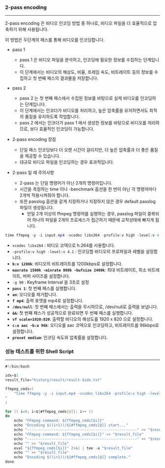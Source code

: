 ### 2-pass encoding

---

2-pass encoding 은 비디오 인코딩 방법 중 하나로, 비디오 파일을 더 효율적으로 압축하기 위해 사용됩니다.

이 방법은 두단계의 패스를 통해 비디오를 인코딩합니다.

- pass 1
    - pass 1 은 비디오 파일을 분석하고, 인코딩에 필요한 정보를 수집하는 단계입니다.
    - 이 단계에서는 비디오의 해상도, 비율, 프레임 속도, 비트레이트 등의 정보를 수집하고 첫 번째 패스의 결과물을 저장합니다.
- pass 2
    - pass 2 는 첫 번째 패스에서 수집된 정보를 바탕으로 실제 비디오를 인코딩하는 단계입니다.
    - 이 단계에서는 인코더가 비디오를 처리하고, 높은 압축률을 유지하면서도 최적의 품질을 유지하도록 작업합니다.
    - pass 2 에서는 인코더가 pass 1 에서 생성한 정보를 바탕으로 비디오를 처리하므로, 보다 효율적인 인코딩이 가능합니다.

- 2-pass encoding 장점
    - 단일 패스 인코딩보다 더 오랜 시간이 걸리지만, 더 높은 압축률과 더 좋은 품질을 제공할 수 있습니다.
    - 대규모 비디오 파일을 인코딩하는 경우 효과적입니다.

- 2-pass 일 때 주의사항
    - 2-pass 는 단일 명령어가 아닌 2개의 명령어입니다.
    - 시간을 측정하는 time 이나 -benchmark 옵션을 한 번이 아닌 각 명령어마다 2개씩 적용시켜줘야 합니다.
    - 또한 passlog 옵션을 같게 지정하거나 지정하지 않은 경우 default passlog 파일이 생성됩니다.
        - 만일 2개 이상의 ffmpeg 명령어를 실행하는 경우, passlog 파일이 중복되어 하나의 파일을 2개의 프로세스가 접근하기 때문에 교착상태에 빠지게 됩니다.

```java
time ffmpeg -y -i input.mp4 -vcodec libx264 -profile:v high -level:v 4.1 -b:v 1200k -maxrate 1500k -minrate 800k -bufsize 2400k -g 90 -pass 1 -passlogfile passlog/output_$idx -preset medium -an -f mp4 /dev/null && time ffmpeg -y -i input.mp4 -vcodec libx264 -profile:v high -level:v 4.1 -b:v 1200k -maxrate 1500k -minrate 800k -bufsize 2400k -vf scale=1920:820 -g 90 -pass 2 -passlogfile passlog/output_$idx -c:a aac -b:a 96k -preset medium history/output_$idx.mp4
```

- `vcodec libx264` : 비디오 코덱으로 h.264를 사용합니다.
- `-profile:v high -level:v 4.1` : 인코딩할 비디오의 프로파일과 레벨을 설정합니다.
- **`b:v 1200k`**: 비디오의 비트레이트를 1200kbps로 설정합니다.
- **`maxrate 1500k -minrate 800k -bufsize 2400k`**: 최대 비트레이트, 최소 비트레이트, 버퍼 사이즈를 설정합니다.
- `-g 90` : Keyframe Interval 을 3초로 설정
- **`pass 1`**: 첫 번째 패스를 실행합니다.
- **`an`**: 오디오를 제거합니다.
- **`f mp4`**: 출력 포맷을 mp4로 설정합니다.
- **`/dev/null`**: 첫 번째 패스에서는 출력을 무시하므로, /dev/null로 출력을 보냅니다.
- **`&&`**: 첫 번째 패스가 성공적으로 완료되면 두 번째 패스를 실행합니다.
- **`vf scale=1920:820`**: 출력할 비디오의 해상도를 1920 x 820 으로 설정합니다.
- **`c:a aac -b:a 96k`**: 오디오를 aac 코덱으로 인코딩하고, 비트레이트를 96kbps로 설정합니다.
- **`preset medium`**: 인코딩 속도와 압축률을 설정합니다.

### 성능 테스트를 위한 Shell Script

---

```java
#!/bin/bash

idx=$1
result_file="history/result/result-$idx.txt"

ffmpeg_cmds=(
	"time ffmpeg -y -i input.mp4 -vcodec libx264 -profile:v high -level:v 4.1 -b:v 1200k -maxrate 1500k -minrate 800k -bufsize 2400k -g 90 -pass 1 -passlogfile passlog/output_$idx -preset medium -an -f mp4 /dev/null && time ffmpeg -y -i input.mp4 -vcodec libx264 -profile:v high -level:v 4.1 -b:v 1200k -maxrate 1500k -minrate 800k -bufsize 2400k -vf scale=1920:820 -g 90 -pass 2 -passlogfile passlog/output_$idx -c:a aac -b:a 96k -preset medium history/output_$idx.mp4
"
)

for (( i=0; i<${#ffmpeg_cmds[@]}; i++ ))
do
    echo "FFmpeg command: ${ffmpeg_cmds[$i]}"
    echo "Encoding $((i+1))/${#ffmpeg_cmds[@]} start..."
    echo "--------------------------------------------------" >> "$result_file"
    echo "FFmpeg command: ${ffmpeg_cmds[$i]}" >> "$result_file"
    echo "--------------------------------------------------" >> "$result_file"
    echo "" >> "$result_file"
    eval "${ffmpeg_cmds[$i]}" 2>&1 | tee -a "$result_file"
    echo "" >> "$result_file"
    echo "Encoding $((i+1))/${#ffmpeg_cmds[@]} complete."
done
```